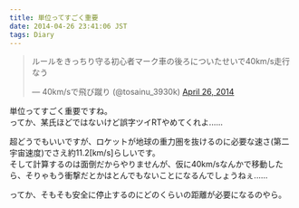 ```yaml
---
title: 単位ってすごく重要
date: 2014-04-26 23:41:06 JST
tags: Diary
---
```

<blockquote class="twitter-tweet" data-partner="tweetdeck"><p>ルールをきっちり守る初心者マーク車の後ろについたせいで40km/s走行なう</p>&mdash; 40km/sで飛び蹴り (@tosainu_3930k) <a href="https://twitter.com/tosainu_3930k/statuses/460004258008428544">April 26, 2014</a></blockquote>
<script async src="//platform.twitter.com/widgets.js" charset="utf-8"></script>

単位ってすごく重要ですね。  
ってか、某氏ほどではないけど誤字ツイRTやめてくれよ......

超どうでもいいですが、ロケットが地球の重力圏を抜けるのに必要な速さ(第二宇宙速度)でさえ約11.2[km/s]らしいです。  
そして計算するのは面倒だからやりませんが、仮に40km/sなんかで移動したら、そりゃもう衝撃だとかはとんでもないことになるんでしょうねぇ......

ってか、そもそも安全に停止するのにどのくらいの距離が必要になるのやら。